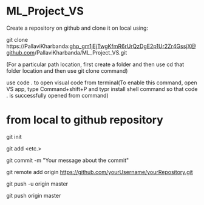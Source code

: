 # ML_Project_VS

Create a repository on github and clone it on local using:

git clone https://PallaviKharbanda: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@github.com/PallaviKharbanda/ML_Project_VS.git

(For a particular path location, first create a folder and then use cd that folder location and then use git clone command)

use code . to open visual code from terminal(To enable this command, open VS app, type Command+shift+P and typr install shell command so that code . is successfully opened from command)


# from local to github repository

git init

git add <folder1> <folder2> <etc.>
  
git commit -m "Your message about the commit"
  
git remote add origin https://github.com/yourUsername/yourRepository.git 
  
git push -u origin master
  
git push origin master


